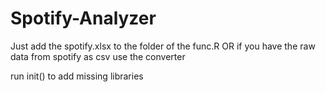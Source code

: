 # Spotify-Analyzer
Just add the spotify.xlsx to the folder of the func.R 
OR
if you have the raw data from spotify as csv use the converter

run init() to add missing libraries

